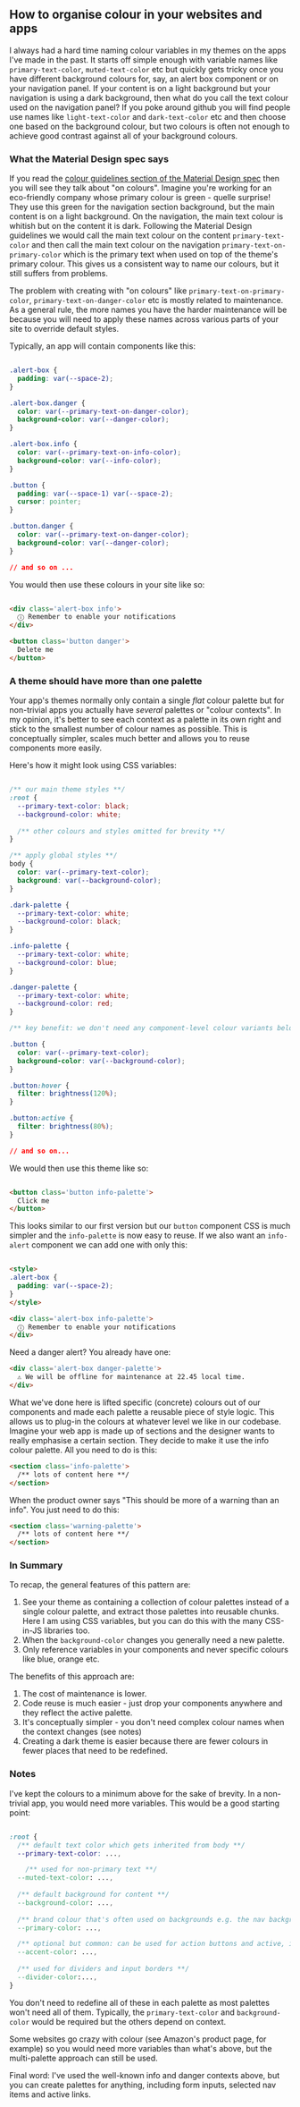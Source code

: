 ## How to organise colour in your websites and apps

I always had a hard time naming colour variables in my themes on the apps I've made in the past. It starts off simple enough with variable names like `primary-text-color`, `muted-text-color` etc but quickly gets tricky once you have different background colours for, say, an alert box component or on your navigation panel. If your content is on a light background but your navigation is using a dark background, then what do you call the text colour used on the navigation panel? If you poke around github you will find people use names like `light-text-color` and `dark-text-color` etc and then choose one based on the background colour, but two colours is often not enough to achieve good contrast against all of your background colours. 

### What the Material Design spec says

If you read the [colour guidelines section of the Material Design spec](https://material.io/design/color/the-color-system.html#color-theme-creation) then you will see they talk about "on colours". Imagine you're working for an eco-friendly company whose primary colour is green - quelle surprise! They use this green for the navigation section background, but the main content is on a light background. On the navigation, the main text colour is whitish but on the content it is dark. Following the Material Design guidelines we would call the main text colour on the content `primary-text-color` and then call the main text colour on the navigation `primary-text-on-primary-color` which is the primary text when used on top of the theme's primary colour. This gives us a consistent way to name our colours, but it still suffers from problems.

The problem with creating with "on colours" like `primary-text-on-primary-color`, `primary-text-on-danger-color` etc is mostly related to maintenance. As a general rule, the more names you have the harder maintenance will be because you will need to apply these names across various parts of your site to override default styles.

Typically, an app will contain components like this:

```css

.alert-box {
  padding: var(--space-2);
}

.alert-box.danger {
  color: var(--primary-text-on-danger-color);
  background-color: var(--danger-color);
}

.alert-box.info {
  color: var(--primary-text-on-info-color);
  background-color: var(--info-color);
}

.button {
  padding: var(--space-1) var(--space-2);
  cursor: pointer;
}

.button.danger {
  color: var(--primary-text-on-danger-color);
  background-color: var(--danger-color);
}

// and so on ...

```
You would then use these colours in your site like so:

```html

<div class='alert-box info'>
  ⓘ Remember to enable your notifications
</div>

<button class='button danger'>
  Delete me
</button>

```

### A theme should have more than one palette

Your app's themes normally only contain a single *flat* colour palette but for non-trivial apps you actually have *several* palettes or "colour contexts". In my opinion, it's better to see each context as a palette in its own right and stick to the smallest number of colour names as possible. This is conceptually simpler, scales much better and allows you to reuse components more easily.

Here's how it might look using CSS variables:

```css

/** our main theme styles **/
:root {
  --primary-text-color: black;
  --background-color: white;
 
  /** other colours and styles omitted for brevity **/
}

/** apply global styles **/
body {
  color: var(--primary-text-color);
  background: var(--background-color);
}

.dark-palette {
  --primary-text-color: white;
  --background-color: black;
}

.info-palette {
  --primary-text-color: white;
  --background-color: blue;
}

.danger-palette {
  --primary-text-color: white;
  --background-color: red;
}

/** key benefit: we don't need any component-level colour variants below **/

.button {
  color: var(--primary-text-color);
  background-color: var(--background-color);
}

.button:hover {
  filter: brightness(120%);
}

.button:active {
  filter: brightness(80%);
}

// and so on...

```

We would then use this theme like so:

```html

<button class='button info-palette'>
  Click me
</button>

```

This looks similar to our first version but our `button` component CSS is much simpler and the `info-palette` is now easy to reuse. If we also want an `info-alert` component we can add one with only this:

```html

<style>
.alert-box {
  padding: var(--space-2);
}
</style>

<div class='alert-box info-palette'>
  ⓘ Remember to enable your notifications
</div>
```

Need a danger alert? You already have one:

```html
<div class='alert-box danger-palette'>
  ⚠ We will be offline for maintenance at 22.45 local time.
</div>
```

What we've done here is lifted specific (concrete) colours out of our components and made each palette a reusable piece of style logic. This allows us to plug-in the colours at whatever level we like in our codebase. Imagine your web app is made up of sections and the designer wants to really emphasise a certain section. They decide to make it use the info colour palette. All you need to do is this:

```html
<section class='info-palette'>
  /** lots of content here **/
</section>

```

When the product owner says "This should be more of a warning than an info". You just need to do this:

```html
<section class='warning-palette'>
  /** lots of content here **/
</section>

```

### In Summary

To recap, the general features of this pattern are:

1. See your theme as containing a collection of colour palettes instead of a single colour palette, and extract those palettes into reusable chunks. Here I am using CSS variables, but you can do this with the many CSS-in-JS libraries too.
2. When the `background-color` changes you generally need a new palette.
3. Only reference variables in your components and never specific colours like blue, orange etc.

The benefits of this approach are:

1. The cost of maintenance is lower.
2. Code reuse is much easier - just drop your components anywhere and they reflect the active palette.
3. It's conceptually simpler - you don't need complex colour names when the context changes (see notes)
4. Creating a dark theme is easier because there are fewer colours in fewer places that need to be redefined. 

### Notes

I've kept the colours to a minimum above for the sake of brevity. In a non-trivial app, you would need more variables. This would be a good starting point:

```css

:root {
  /** default text color which gets inherited from body **/
  --primary-text-color: ...,

    /** used for non-primary text **/
  --muted-text-color: ...,
 
  /** default background for content **/
  --background-color: ...,
 
  /** brand colour that's often used on backgrounds e.g. the nav background **/
  --primary-color: ...,

  /** optional but common: can be used for action buttons and active, input borders etc **/
  --accent-color: ...,
 
  /** used for dividers and input borders **/
  --divider-color:...,
}

```
You don't need to redefine all of these in each palette as most palettes won't need all of them. Typically, the `primary-text-color` and `background-color` would be required but the others depend on context.

Some websites go crazy with colour (see Amazon's product page, for example) so you would need more variables than what's above, but the multi-palette approach can still be used.

Final word: I've used the well-known info and danger contexts above, but you can create palettes for anything, including form inputs, selected nav items and active links. 
